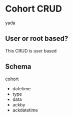 # Cohort CRUD

yada

## User or root based?

This CRUD is user based

## Schema

cohort
- datetime
- type
- data
- ackby
- ackdatetime


